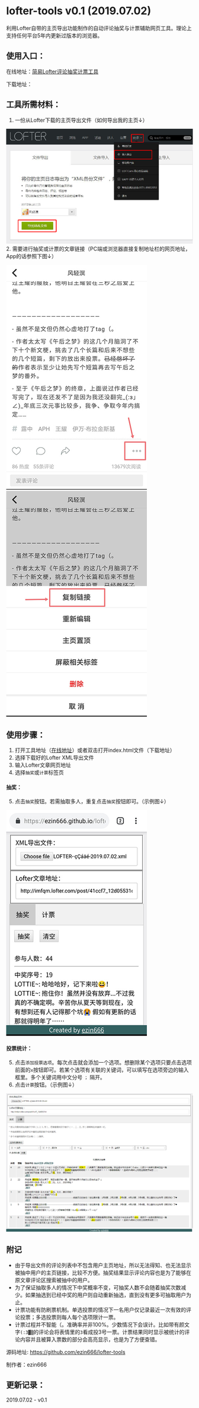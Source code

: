 # lofter-tools v0.1 (2019.07.02)
利用Lofter自带的主页导出功能制作的自动评论抽奖与计票辅助网页工具。理论上支持任何平台5年内更新过版本的浏览器。

## 使用入口：
在线地址：[简易Lofter评论抽奖计票工具](https://ezin666.github.io/lofter-tools/)

下载地址：
## 工具所需材料：
1. 一份从Lofter下载的主页导出文件（如何导出我的主页↓）

![导出我的主页](img/rm-export1.jpg)
2. 需要进行抽奖或计票的文章链接（PC端或浏览器直接复制地址栏的网页地址，App的话参照下图↓）

![App复制文章链接1](img/rm-postlink1.jpg) ![App复制文章链接2](img/rm-postlink2.jpg)

## 使用步骤：
1. 打开工具地址（[在线地址](https://ezin666.github.io/lofter-tools/)）或者双击打开index.html文件（下载地址）
2. 选择下载好的Lofter XML导出文件
3. 输入Lofter文章网页地址
4. 选择`抽奖`或`计票`标签页
#### 抽奖：
5. 点击`抽奖`按钮。若需抽取多人，重复点击`抽奖`按钮即可。（示例图↓）

![抽奖操作与结果示例](img/rm-drawresult.jpg)
#### 投票统计：
5. 点击`添加投票选项`。每次点击就会添加一个选项。想删除某个选项只要点击选项前面的`x`按钮即可。若某个选项有关联的关键词，可以填写在选项旁边的输入框里。多个关键词用中文分号 `；` 隔开。
6. 点击`计票`按钮。（示例图↓）

![计票操作与结果示例](img/rm-pollcounter1.png)

## 附记
- 由于导出文件的评论列表中不包含用户主页地址，所以无法得知、也无法显示被抽中用户的主页链接，比较不方便。抽奖结果显示评论内容也是为了能够在原文章评论区搜索被抽中的用户。
- 为了保证抽取多人的情况下中奖概率不变，可抽奖人数不会随着抽奖次数减少。如果抽选到已经中奖的用户则自动重新抽选，直到没有更多可抽取用户为止。
- 计票功能有防刷票机制。单选投票的情况下一名用户仅记录最近一次有效的评论投票；多选投票则每人每个选项限计一票。
- 计票过程并不智能（。准确率并非100%。少数情况下会误计。比如带有颜文字`(:3▓▒`的评论会将表情里的`3`看成投3号一票。计票结果同时显示被统计的评论内容并且被算入票数的部分会高亮显示，也是为了方便查错。

源码地址: https://github.com/ezin666/lofter-tools

制作者：ezin666

## 更新记录：
2019.07.02 - v0.1
